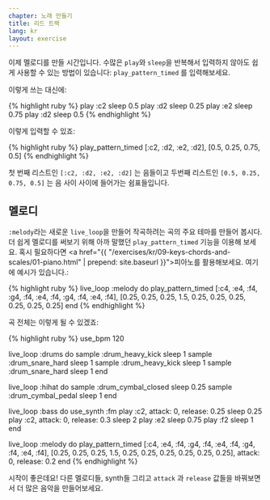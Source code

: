 ```yaml
---
chapter: 노래 만들기
title: 리드 트랙
lang: kr
layout: exercise
---
```


이제 멜로디를 만들 시간입니다. 수많은 `play`와 `sleep`을 반복해서 입력하지 않아도 쉽게 사용할 수 있는 방법이 있습니다: `play_pattern_timed` 를 입력해보세요.

이렇게 쓰는 대신에:

{% highlight ruby %}
play :c2
sleep 0.5
play :d2
sleep 0.25
play :e2
sleep 0.75
play :d2
sleep 0.5
{% endhighlight %}

이렇게 입력할 수 있죠:

{% highlight ruby %}
play_pattern_timed [:c2, :d2, :e2, :d2], [0.5, 0.25, 0.75, 0.5]
{% endhighlight %}

첫 번째 리스트인 `[:c2, :d2, :e2, :d2]` 는 음들이고 두번째 리스트인 `[0.5, 0.25, 0.75, 0.5]` 는 음 사이 사이에 들어가는 쉼표들입니다.

## 멜로디

`:melody`라는 새로운 `live_loop`을 만들어 작곡하려는 곡의 주요 테마를 만들어 봅시다. 더 쉽게 멜로디를 써보기 위해 아까 말했던 `play_pattern_timed` 기능을 이용해 보세요. 혹시 필요하다면 <a href="{{ "/exercises/kr/09-keys-chords-and-scales/01-piano.html" | prepend: site.baseurl }}">피아노</a>를 활용해보세요. 여기에 예시가 있습니다.:

{% highlight ruby %}
live_loop :melody do
  play_pattern_timed [:c4, :e4, :f4, :g4, :f4, :e4, :f4, :g4, :f4, :e4, :f4], [0.25, 0.25, 0.25, 1.5, 0.25, 0.25, 0.25, 0.25, 0.25, 0.25]
end
{% endhighlight %}

곡 전체는 이렇게 될 수 있겠죠:

{% highlight ruby %}
use_bpm 120

live_loop :drums do
  sample :drum_heavy_kick
  sleep 1
  sample :drum_snare_hard
  sleep 1
  sample :drum_heavy_kick
  sleep 1
  sample :drum_snare_hard
  sleep 1
end

live_loop :hihat do
  sample :drum_cymbal_closed
  sleep 0.25
  sample :drum_cymbal_pedal
  sleep 1
end

live_loop :bass do
  use_synth :fm
  play :c2, attack: 0, release: 0.25
  sleep 0.25
  play :c2, attack: 0, release: 0.3
  sleep 2
  play :e2
  sleep 0.75
  play :f2
  sleep 1
end

live_loop :melody do
  play_pattern_timed [:c4, :e4, :f4, :g4, :f4, :e4, :f4, :g4, :f4, :e4, :f4], [0.25, 0.25, 0.25, 1.5, 0.25, 0.25, 0.25, 0.25, 0.25, 0.25], attack: 0, release: 0.2
end
{% endhighlight %}

시작이 좋은데요! 다른 멜로디들, synth들 그리고 `attack` 과 `release` 값들을 바꿔보면서 더 많은 음악을 만들어보세요.
 
